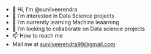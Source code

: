 - 👋 Hi, I’m @sunilveerendra
- 👀 I’m interested in Data Science projects
- 🌱 I’m currently learning Machine leaarning
- 💞️ I’m looking to collaborate on Data science projects
- 📫 How to reach me
- Mail me at sunilveerendra99@gmail.com

<!---
sunilveerendra/sunilveerendra is a ✨ special ✨ repository because its `README.md` (this file) appears on your GitHub profile.
You can click the Preview link to take a look at your changes.
--->
